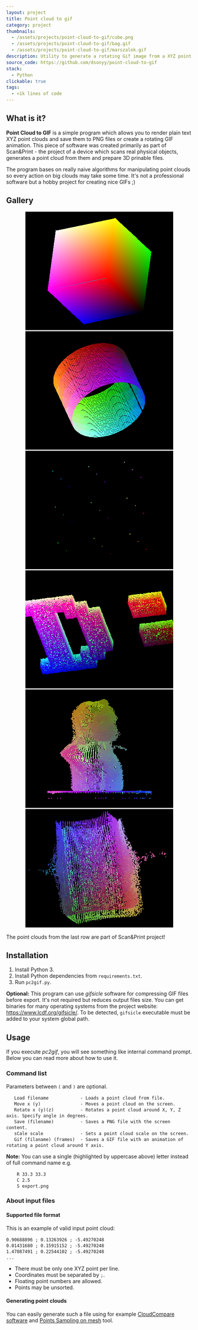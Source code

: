```yaml
---
layout: project
title: Point cloud to gif
category: project
thumbnails:
  - /assets/projects/point-cloud-to-gif/cube.png
  - /assets/projects/point-cloud-to-gif/bag.gif
  - /assets/projects/point-cloud-to-gif/marszalek.gif
description: Utility to generate a rotating Gif image from a XYZ point cloud.
source_code: https://github.com/dsonyy/point-cloud-to-gif
stack:
  - Python
clickable: true
tags:
  - <1k lines of code
---
```


## What is it?
**Point Cloud to GIF** is a simple program which allows you to render plain text XYZ point clouds and save them to PNG files or create a rotating GIF animation. This piece of software was created primarily as part of Scan&Print - the project of a device which scans real physical objects, generates a point cloud from them and prepare 3D prinable files.

The program bases on really naive algorithms for manipulating point clouds so every action on big clouds may take some time. It's not a professional software but a hobby project for creating nice GIFs ;)

## Gallery
<p align="center">
    <img src="/assets/projects/point-cloud-to-gif/cube.png">
    <img src="/assets/projects/point-cloud-to-gif/roller.gif">
    <img src="/assets/projects/point-cloud-to-gif/test.gif">
    <img src="/assets/projects/point-cloud-to-gif/dsonyy.png">
    <img src="/assets/projects/point-cloud-to-gif/marszalek.gif">
    <img src="/assets/projects/point-cloud-to-gif/bag.gif">
</p>
The point clouds from the last row are part of Scan&Print project!

## Installation
1. Install Python 3.
2. Install Python dependencies from `requirements.txt`.
3. Run `pc2gif.py`.

**Optional:** This program can use *gifsicle* software for compressing GIF files before export. It's not required but reduces output files size. You can get binaries for many operating systems from the project website: https://www.lcdf.org/gifsicle/. To be detected, `gifsicle` executable must be added to your system global path.

## Usage
If you execute *pc2gif*, you will see something like internal command prompt. Below you can read more about how to use it.

### Command list
Parameters between `(` and `)` are optional.

```
   Load filename            - Loads a point cloud from file.
   Move x (y)               - Moves a point cloud on the screen.
   Rotate x (y)(z)          - Rotates a point cloud around X, Y, Z axis. Specify angle in degrees.
   Save (filename)          - Saves a PNG file with the screen content.
   sCale scale              - Sets a point cloud scale on the screen.
   Gif (filaname) (frames)  - Saves a GIF file with an animation of rotating a point cloud around Y axis.
```

**Note:** You can use a single (highlighted by uppercase above) letter instead of full command name e.g.
```
    R 33.3 33.3
    C 2.5
    S export.png
```

### About input files

#### Supported file format
This is an example of valid input point cloud:
```
0.90688896 ; 0.13263926 ; -5.49270248
0.01431680 ; 0.15915152 ; -5.49270248
1.47087491 ; 0.22544102 ; -5.49270248
...
```
- There must be only one XYZ point per line.
- Coordinates must be separated by `;`.
- Floating point numbers are allowed.
- Points may be unsorted.

#### Generating point clouds
You can easily generate such a file using for example [CloudCompare software](https://www.danielgm.net/cc/) and  [Points Sampling on mesh](http://www.cloudcompare.org/doc/wiki/index.php?title=Mesh%5CSample_points) tool.

